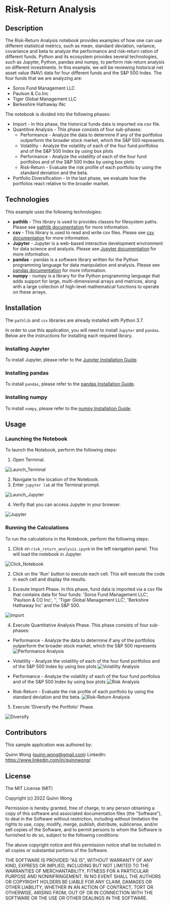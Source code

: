# Risk-Return Analysis
## Description

The Risk-Return Analysis notebook provides examples of how one can use different statistical metrics, such as mean, standard deviation, variance, covariance and beta to analyze the performance and risk-return ration of different funds.   Python and its ecosystem provides several technologies, such as Jupyter, Python, pandas and numpy, to perform risk-return analysis on different investments.   In this example, we will be reviewing historical net asset value (NAV) data for four different funds and the S&P 500 Index.   The four funds that we are analyzing are: 

- Soros Fund Management LLC
- Paulson & Co.Inc
- Tiger Global Management LLC
- Berkeshire Hathaway INc

The notebook is divided into the following phases:

- Import - In this phase, the historical funds data is imported via csv file.
- Quantitive Analysis - This phase consists of four sub-phases: 
    - Performance - Analyze the data to determine if any of the portfolios outperform the broader stock market, which the S&P 500 represents
    - Volatility - Analyze the volatility of each of the four fund portfolios and of the S&P 500 Index by using box plots
    - Performance - Analyze the volatility of each of the four fund portfolios and of the S&P 500 Index by using box plots
    - Risk-Return - Evaluate the risk profile of each portfolio by using the standard deviation and the beta.
- Portfolio Diversification - In the last phase, we evaluate how the portfolios react relative to the broader market.




## Technologies
This example uses the following technologies:

- **pathlib** - This library is used to provides classes for filesystem paths. Please see [pathlib documentation](https://docs.python.org/3/library/pathlib.html) for more information.
- **csv** - This library is used to read and write csv files. Please see [csv documentation](https://docs.python.org/3/library/csv.html) for more information.
- **Jupyter** - Jupyter is a web-based interactive development environment for data science and analysis. Please see [Jupyter documentation](https://jupyter.org/) for more information.
- **pandas** - pandas is a software library written for the Python programming language for data manipulation and analysis. Please see [pandas documentation](https://pandas.pydata.org/) for more information.
- **numpy** - numpy is a library for the Python programming language that adds support for large, multi-dimensional arrays and matrices, along with a large collection of high-level mathematical functions to operate on these arrays.




## Installation

The `pathlib` and `csv` libraries are already installed with Python 3.7.

In order to use this application, you will need to install `Jupyter` and `pandas`. Below are the instructions for installing each required library.

### Installing Jupyter

To install Jupyter, please refer to the [Jupyter Installation Guide](https://jupyter.org/install).

### Installing pandas

To install `pandas`, please refer to the [pandas Installation Guide](https://pandas.pydata.org/pandas-docs/stable/getting_started/install.html).

### Installing numpy
To install `numpy`, please refer to the [numpy Installation Guide](https://numpy.org/install/).





## Usage
### Launching the Notebook

To launch the Notebook, perform the following steps:

1. Open Terminal.

![Launch_Terminal](/images/launching_open_terminal.jpg)

2. Navigate to the location of the Notebook.
3. Enter `jupyter lab` at the Terminal prompt.

![Launch_Jupyter](/images/launching_jupyter.jpg)

4. Verify that you can access Jupyter in your browser.

![Jupyter](/images/jupyter.jpg)

### Running the Calculations

To run the calculations in the Notebook, perform the following steps:

1. Click on `risk_return_analysis.ipynb` in the left navigation panel. This will load the notebook in Jupyter.

![Click_Notebook](/images/jupyter_click_notebook.jpg)

2. Click on the 'Run' button to execute each cell. This will execute the code in each cell and display the results.

3. Exceute Import Phase. In this phase, fund data is imported via a csv file that contains data for four funds: 'Soros Fund Management LLC', 'Paulson & CO Inc', '', 'Tiger Global Management LLC', 'Berkshire Hathaway Inc' and the S&P 500.

![Import](/images/jupyter_import.jpg)

4. Execute Quantitative Analysis Phase. This phase consists of four sub-phases: 
- Performance - Analyze the data to determine if any of the portfolios outperform the broader stock market, which the S&P 500 represents
![Performance Analysis](/images/jupyter_performance.jpg)

- Volatility - Analyze the volatility of each of the four fund portfolios and of the S&P 500 Index by using box plots
![Volatility Analysis](/images/jupyter_volatility.jpg)

- Performance - Analyze the volatility of each of the four fund portfolios and of the S&P 500 Index by using box plots
![Risk Analysis](/images/jupyter_risk.jpg)

- Risk-Return - Evaluate the risk profile of each portfolio by using the standard deviation and the beta.
![Risk-Return Analysis](/images/jupyter_risk_return.jpg)


5. Execute 'Diversify the Portfolio' Phase. 

![Diversify](/images/jupyter_diversification.jpg)




## Contributors

This sample application was authored by:

Quinn Wong (quinn.wong@gmail.com)
LinkedIn: https://www.linkedin.com/in/quinnwong/




## License

The MIT License (MIT)

Copyright (c) 2022 Quinn Wong

Permission is hereby granted, free of charge, to any person obtaining a copy of this software and associated documentation files (the "Software"), to deal in the Software without restriction, including without limitation the rights to use, copy, modify, merge, publish, distribute, sublicense, and/or sell copies of the Software, and to permit persons to whom the Software is furnished to do so, subject to the following conditions:

The above copyright notice and this permission notice shall be included in all copies or substantial portions of the Software.

THE SOFTWARE IS PROVIDED "AS IS", WITHOUT WARRANTY OF ANY KIND, EXPRESS OR IMPLIED, INCLUDING BUT NOT LIMITED TO THE WARRANTIES OF MERCHANTABILITY, FITNESS FOR A PARTICULAR PURPOSE AND NONINFRINGEMENT. IN NO EVENT SHALL THE AUTHORS OR COPYRIGHT HOLDERS BE LIABLE FOR ANY CLAIM, DAMAGES OR OTHER LIABILITY, WHETHER IN AN ACTION OF CONTRACT, TORT OR OTHERWISE, ARISING FROM, OUT OF OR IN CONNECTION WITH THE SOFTWARE OR THE USE OR OTHER DEALINGS IN THE SOFTWARE.
